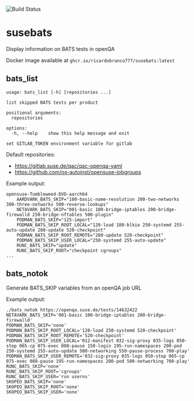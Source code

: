 ![Build Status](https://github.com/ricardobranco777/susebats/actions/workflows/ci.yml/badge.svg)

# susebats

Display information on BATS tests in openQA

Docker image available at `ghcr.io/ricardobranco777/susebats:latest`

## bats_list

```
usage: bats_list [-h] [repositories ...]

list skipped BATS tests per product

positional arguments:
  repositories

options:
  -h, --help    show this help message and exit

set GITLAB_TOKEN environment variable for gitlab
```

Default repositories:
- https://gitlab.suse.de/qac/qac-openqa-yaml
- https://github.com/os-autoinst/opensuse-jobgroups

Example output:

```
opensuse-Tumbleweed-DVD-aarch64
	AARDVARK_BATS_SKIP="100-basic-name-resolution 200-two-networks 300-three-networks 500-reverse-lookups"
	NETAVARK_BATS_SKIP="001-basic 100-bridge-iptables 200-bridge-firewalld 250-bridge-nftables 500-plugin"
	PODMAN_BATS_SKIP="125-import"
	PODMAN_BATS_SKIP_ROOT_LOCAL="120-load 180-blkio 250-systemd 255-auto-update 280-update 520-checkpoint"
	PODMAN_BATS_SKIP_ROOT_REMOTE="280-update 520-checkpoint"
	PODMAN_BATS_SKIP_USER_LOCAL="250-systemd 255-auto-update"
	RUNC_BATS_SKIP="update"
	RUNC_BATS_SKIP_ROOT="checkpoint cgroups"
...
```

## bats_notok

Generate BATS_SKIP variables from an openQA job URL

Example output:

```
./bats_notok https://openqa.suse.de/tests/14632422
NETAVARK_BATS_SKIP='001-basic 100-bridge-iptables 200-bridge-firewalld'
PODMAN_BATS_SKIP='none'
PODMAN_BATS_SKIP_ROOT_LOCAL='120-load 250-systemd 520-checkpoint'
PODMAN_BATS_SKIP_ROOT_REMOTE='520-checkpoint'
PODMAN_BATS_SKIP_USER_LOCAL='012-manifest 032-sig-proxy 035-logs 050-stop 065-cp 075-exec 080-pause 150-login 195-run-namespaces 200-pod 250-systemd 255-auto-update 500-networking 550-pause-process 700-play'
PODMAN_BATS_SKIP_USER_REMOTE='032-sig-proxy 035-logs 050-stop 065-cp 075-exec 080-pause 195-run-namespaces 200-pod 500-networking 700-play'
RUNC_BATS_SKIP='none'
RUNC_BATS_SKIP_ROOT='cgroups'
RUNC_BATS_SKIP_USER='run userns'
SKOPEO_BATS_SKIP='none'
SKOPEO_BATS_SKIP_ROOT='none'
SKOPEO_BATS_SKIP_USER='none'
```
